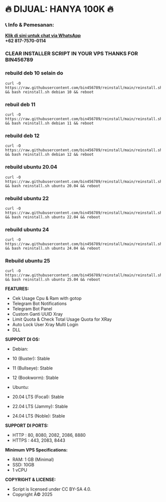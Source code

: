 # 🔥 **DIJUAL: HANYA 100K** 🔥

### 📞 **Info & Pemesanan:**
[**Klik di sini untuk chat via WhatsApp**](https://wa.me/6281775700114)
<br>
**+62 817-7570-0114**


### CLEAR INSTALLER SCRIPT IN YOUR VPS THANKS FOR BIN456789
### rebuild deb 10 selain do

<pre><code>curl -O https://raw.githubusercontent.com/bin456789/reinstall/main/reinstall.sh && bash reinstall.sh debian 10 && reboot</code></pre>
### rebuil deb 11

<pre><code>curl -O https://raw.githubusercontent.com/bin456789/reinstall/main/reinstall.sh && bash reinstall.sh debian 11 && reboot</code></pre>
### rebuild deb 12

<pre><code>curl -O https://raw.githubusercontent.com/bin456789/reinstall/main/reinstall.sh && bash reinstall.sh debian 12 && reboot</code></pre>
### rebuild ubuntu 20.04

<pre><code>curl -O https://raw.githubusercontent.com/bin456789/reinstall/main/reinstall.sh && bash reinstall.sh ubuntu 20.04 && reboot</code></pre>
### rebuild ubuntu 22

<pre><code>curl -O https://raw.githubusercontent.com/bin456789/reinstall/main/reinstall.sh && bash reinstall.sh ubuntu 22.04 && reboot</code></pre>
### rebuild ubuntu 24

<pre><code>curl -O https://raw.githubusercontent.com/bin456789/reinstall/main/reinstall.sh && bash reinstall.sh ubuntu 24.04 && reboot</code></pre>

### Rebuild ubuntu 25
```
curl -O https://raw.githubusercontent.com/bin456789/reinstall/main/reinstall.sh && bash reinstall.sh ubuntu 25.04 && reboot
```


**FEATURES:**
- Cek Usage Cpu & Ram with gotop
- Telegram Bot Notifications
- Telegram Bot Panel
- Custom Ganti UUID Xray
- Limit Quota & Check Total Usage Quota for XRay
- Auto Lock User Xray Multi Login
- DLL

**SUPPORT DI OS:**
- Debian:
- 10 (Buster): Stable
- 11 (Bullseye): Stable
- 12 (Bookworm): Stable

- Ubuntu:
- 20.04 LTS (Focal): Stable
- 22.04 LTS (Jammy): Stable
- 24.04 LTS (Noble): Stable

**SUPPORT DI PORTS:**
- HTTP  : 80, 8080, 2082, 2086, 8880
- HTTPS : 443, 2083, 8443

**Minimum VPS Specifications:**
- RAM: 1 GB (Minimal)
- SSD: 10GB
- 1 vCPU


**COPYRIGHT & LICENSE:**
- Script is licensed under CC BY-SA 4.0.
- Copyright Â© 2025
